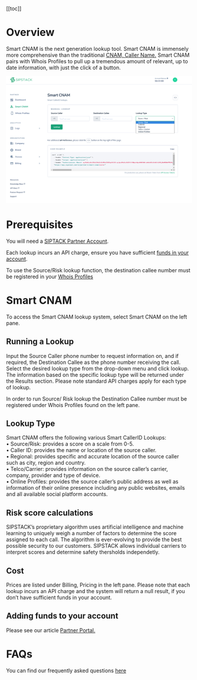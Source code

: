 [[toc]]

# Overview

Smart CNAM is the next generation lookup tool. Smart CNAM is immensely more comprehensive than the traditional [CNAM, Caller Name.](https://www.sipstack.com/resources/knowledge-base/general/what-is-cnam) Smart CNAM pairs with Whois Profiles to pull up a tremendous amount of relevant, up to date information, with just the click of a button.

![An overview of the Smart CNAM.](./Smart_CNAM.png 'Smart CNAM Portal')

# Prerequisites

You will need a [SIPTACK Partner Account](https://www.sipstack.com/resources/docs/partner-portal).

Each lookup incurs an API charge, ensure you have sufficient [funds in your account](https://www.sipstack.com/resources/docs/partner-portal).

To use the Source/Risk lookup function, the destination callee number must be registered in your [Whois Profiles](https://www.sipstack.com/resources/docs/partner-portal)

# Smart CNAM

To access the Smart CNAM lookup system, select Smart CNAM on the left pane.

## Running a Lookup

Input the Source Caller phone number to request information on, and if required, the Destination Callee as the phone number receiving the call. Select the desired lookup type
from the drop-down menu and click lookup. The information based on the specific lookup type will be returned under the Results section. Please note standard API charges apply for each type of lookup.

In order to run Source/ Risk lookup the Destination Callee number must be registered under Whois Profiles found on the left pane.

## Lookup Type

Smart CNAM offers the following various Smart CallerID Lookups:  
• Source/Risk: provides a score on a scale from 0-5.  
• Caller ID: provides the name or location of the source caller.  
• Regional: provides specific and accurate location of the source caller such as city, region and country.  
• Telco/Carrier: provides information on the source caller’s carrier, company, provider and type of device.  
• Online Profiles: provides the source caller’s public address as well as information of their online presence including any public websites, emails and all available social platform accounts.

## Risk score calculations

SIPSTACK’s proprietary algorithm uses artificial intelligence and machine learning to uniquely weigh a number of factors to determine the score assigned to each call. The algorithm is ever-evolving to provide the best possible security to our customers. SIPSTACK allows individual carriers to interpret scores and determine safety thersholds independetly.

## Cost

Prices are listed under Billing, Pricing in the left pane. Please note that each lookup incurs an API charge and the system will return a null result, if you don’t have sufficient funds in your account.

## Adding funds to your account

Please see our article [Partner Portal.](https://www.sipstack.com/resources/docs/partner-portal)

# FAQs

You can find our frequently asked questions [here](https://www.sipstack.com/products/smart-cnam#faqs)

